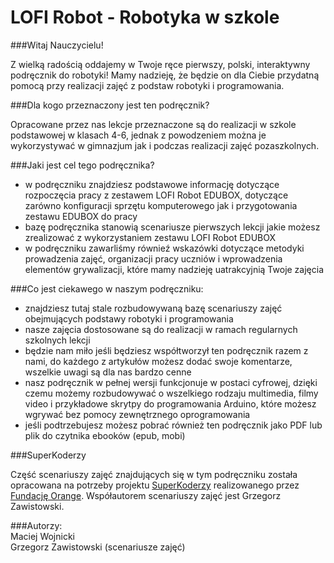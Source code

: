# LOFI Robot - Robotyka w szkole

###Witaj Nauczycielu!

Z wielką radością oddajemy w Twoje ręce pierwszy, polski, interaktywny podręcznik do robotyki! Mamy nadzieję, że będzie on dla Ciebie przydatną pomocą przy realizacji zajęć z podstaw robotyki i programowania.

###Dla kogo przeznaczony jest ten podręcznik?

Opracowane przez nas lekcje przeznaczone są do realizacji w szkole podstawowej w klasach 4-6, jednak z powodzeniem można je wykorzystywać w gimnazjum jak i podczas realizacji zajęć pozaszkolnych.

###Jaki jest cel tego podręcznika?
- w podręczniku znajdziesz podstawowe informację dotyczące rozpoczęcia pracy z zestawem LOFI Robot EDUBOX, dotyczące zarówno konfiguracji sprzętu komputerowego jak i przygotowania zestawu EDUBOX do pracy
- bazę podręcznika stanowią scenariusze pierwszych lekcji jakie możesz zrealizować z wykorzystaniem zestawu LOFI Robot EDUBOX
- w podręczniku zawarliśmy równieź wskazówki dotyczące metodyki prowadzenia zajęć, organizacji pracy uczniów i wprowadzenia elementów grywalizacji, które mamy nadzieję uatrakcyjnią Twoje zajęcia

###Co jest ciekawego w naszym podręczniku:
* znajdziesz tutaj stale rozbudowywaną bazę scenariuszy zajęć obejmujących podstawy robotyki i programowania
* nasze zajęcia dostosowane są do realizacji w ramach regularnych szkolnych lekcji
* będzie nam miło jeśli będziesz współtworzył ten podręcznik razem z nami, do każdego z artykułów możesz dodać swoje komentarze, wszelkie uwagi są dla nas bardzo cenne
* nasz podręcznik w pełnej wersji funkcjonuje w postaci cyfrowej, dzięki czemu możemy rozbudowywać o wszelkiego rodzaju multimedia, filmy video i przykładowe skrytpy do programowania Arduino, które możesz wgrywać bez pomocy zewnętrznego oprogramowania
* jeśli podtrzebujesz możesz pobrać również ten podręcznik jako PDF lub plik do czytnika ebooków (epub, mobi)


###SuperKoderzy

Część scenariuszy zajęć znajdujących się w tym podręczniku została opracowana na potrzeby projektu [SuperKoderzy](www.superkoderzy.pl) realizowanego przez [Fundację Orange](https://fundacja.orange.pl/). Współautorem scenariuszy zajęć jest Grzegorz Zawistowski.


###Autorzy:<br/>
Maciej Wojnicki<br/>
Grzegorz Zawistowski (scenariusze zajęć)